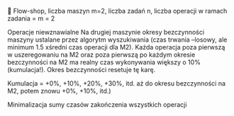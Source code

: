 
Flow-shop, liczba maszyn m=2, liczba zadań n, liczba operacji w ramach zadania = m = 2

Operacje niewznawialne 
Na drugiej maszynie okresy bezczynności maszyny ustalane przez algorytm wyszukiwania (czas trwania –losowy, ale minimum 1.5 xśredni czas operacji dla M2). Każda operacja poza pierwszą w uszeregowaniu na M2 oraz poza pierwszą po każdym okresie bezczynności na M2 ma realny czas wykonywania większy o 10% (kumulacja!). Okres bezczynności resetuje tę karę.

Kumulacja = +0%, +10%, +20%, +30%, itd. aż do okresu bezczynności na M2, potem znowu +0%, +10%, itd.)

Minimalizacja sumy czasów zakończenia wszystkich operacji
